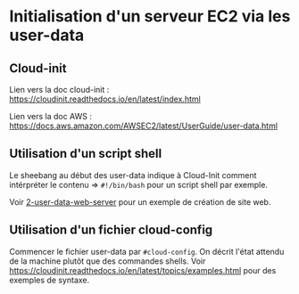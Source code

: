 # Initialisation d'un serveur EC2 via les user-data

## Cloud-init

Lien vers la doc cloud-init : <https://cloudinit.readthedocs.io/en/latest/index.html>

Lien vers la doc AWS : <https://docs.aws.amazon.com/AWSEC2/latest/UserGuide/user-data.html>

## Utilisation d'un script shell

Le sheebang au début des user-data indique à Cloud-Init comment intérpréter le contenu => `#!/bin/bash` pour un script shell par exemple.

Voir [2-user-data-web-server](2-user-data-web-server) pour un exemple de création de site web.

## Utilisation d'un fichier cloud-config

Commencer le fichier user-data par `#cloud-config`. On décrit l'état attendu de la machine plutôt que des commandes shells. Voir <https://cloudinit.readthedocs.io/en/latest/topics/examples.html> pour des exemples de syntaxe.
